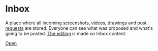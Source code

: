 # Inbox

A place where all incoming [screenshots, videos, drawings](./proposal.md) and [post requests](./request.md) are stored.
Everyone can see what was proposed and what's going to be posted. [The editing](./editing.md) is made on Inbox content.

[Open](/inbox/)
